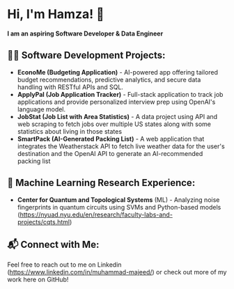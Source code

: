 # Hi, I'm Hamza! 👋  
**I am an aspiring Software Developer & Data Engineer**  

## 👨‍💻 Software Development Projects:

- **EconoMe (Budgeting Application)** - AI-powered app offering tailored budget recommendations, predictive analytics, and secure data handling with RESTful APIs and SQL.
- **ApplyPal (Job Application Tracker)** - Full-stack application to track job applications and provide personalized interview prep using OpenAI's language model.
- **JobStat (Job List with Area Statistics)** - A data project using API and web scraping to fetch jobs over multiple US states along with some statistics about living in those states
- **SmartPack (AI-Generated Packing List)** - A web application that integrates the Weatherstack API to fetch live weather data for the user's destination and the OpenAI API to generate an AI-recommended packing list

## 🧠 Machine Learning Research Experience:
- **Center for Quantum and Topological Systems** (ML) - Analyzing noise fingerprints in quantum circuits using SVMs and Python-based models (https://nyuad.nyu.edu/en/research/faculty-labs-and-projects/cqts.html)


## 📬 Connect with Me:
Feel free to reach out to me on Linkedin (https://www.linkedin.com/in/muhammad-majeed/) or check out more of my work here on GitHub!
